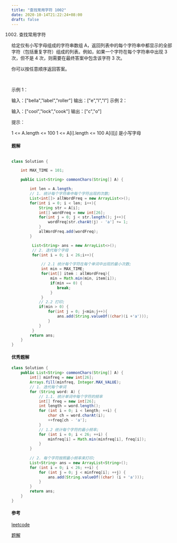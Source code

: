 ```yaml
---
title: "查找常用字符 1002"
date: 2020-10-14T21:22:24+08:00
draft: false
---
```



1002. 查找常用字符


给定仅有小写字母组成的字符串数组 A，返回列表中的每个字符串中都显示的全部字符（包括重复字符）组成的列表。例如，如果一个字符在每个字符串中出现 3 次，但不是 4 次，则需要在最终答案中包含该字符 3 次。

你可以按任意顺序返回答案。

 

示例 1：

输入：["bella","label","roller"]
输出：["e","l","l"]
示例 2：

输入：["cool","lock","cook"]
输出：["c","o"]
 

提示：

1 <= A.length <= 100
1 <= A[i].length <= 100
A[i][j] 是小写字母



#### 题解


```java

class Solution {

    int MAX_TIME = 101;

    public List<String> commonChars(String[] A) {

        int len = A.length;
        // 1. 统计每个字符串中每个字符出现的次数; 
        List<int[]> allWordFreq = new ArrayList<>(); 
        for(int i = 0; i < len; i++){
            String str = A[i];
            int[] wordFreq = new int[26];
            for(int j = 0; j < str.length(); j++){
                wordFreq[str.charAt(j) - 'a'] += 1;
            }
            allWordFreq.add(wordFreq);
        }

         List<String> ans = new ArrayList<>();
         // 2. 迭代每个字母
         for(int i = 0; i < 26;i++){

             // 2.1 统计每个字符在每个单词中出现的最小次数;
             int min = MAX_TIME;
             for(int[] item : allWordFreq){
                 min = Math.min(min, item[i]);
                 if(min == 0) {
                    break;
                 }
             }
            // 2.2 打印;
            if(min > 0) {
                for(int j = 0; j<min;j++){
                    ans.add(String.valueOf((char)(i +'a')));
                }
            }
         }
        return ans;
    }
}
```



#### 优秀题解

```java
class Solution {
    public List<String> commonChars(String[] A) {
        int[] minfreq = new int[26];
        Arrays.fill(minfreq, Integer.MAX_VALUE);
        // 1. 迭代每个单词
        for (String word: A) {
            // 1.1. 统计单词中每个字符的频率
            int[] freq = new int[26];
            int length = word.length();
            for (int i = 0; i < length; ++i) {
                char ch = word.charAt(i);
                ++freq[ch - 'a'];
            }
            // 1.2 统计每个字符的最小频率;
            for (int i = 0; i < 26; ++i) {
                minfreq[i] = Math.min(minfreq[i], freq[i]);
            }
        }
        
        // 2. 每个字符按照最小频率来打印;
        List<String> ans = new ArrayList<String>();
        for (int i = 0; i < 26; ++i) {
            for (int j = 0; j < minfreq[i]; ++j) {
                ans.add(String.valueOf((char) (i + 'a')));
            }
        }
        return ans;
    }
}


```


#### 参考

[leetcode](https://leetcode-cn.com/problems/find-common-characters/)

[题解](https://leetcode-cn.com/problems/find-common-characters/solution/cha-zhao-chang-yong-zi-fu-by-leetcode-solution/)

